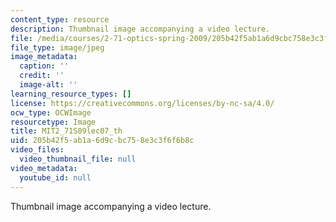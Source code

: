 ```yaml
---
content_type: resource
description: Thumbnail image accompanying a video lecture.
file: /media/courses/2-71-optics-spring-2009/205b42f5ab1a6d9cbc758e3c3f6f6b8c_MIT2_71S09lec07_th.jpg
file_type: image/jpeg
image_metadata:
  caption: ''
  credit: ''
  image-alt: ''
learning_resource_types: []
license: https://creativecommons.org/licenses/by-nc-sa/4.0/
ocw_type: OCWImage
resourcetype: Image
title: MIT2_71S09lec07_th
uid: 205b42f5-ab1a-6d9c-bc75-8e3c3f6f6b8c
video_files:
  video_thumbnail_file: null
video_metadata:
  youtube_id: null
---
```

Thumbnail image accompanying a video lecture.